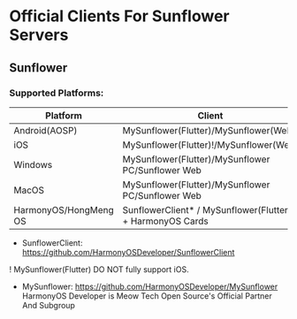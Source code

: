 # Official Clients For Sunflower Servers

## Sunflower

### Supported Platforms:

| Platform              | Client                                                   |
| --------------------- | ---------------------------------------------------------|
| Android(AOSP)         | MySunflower(Flutter)/MySunflower(Web)                    |
| iOS                   | MySunflower(Flutter)!/MySunflower(Web)                   |
| Windows               | MySunflower(Flutter)/MySunflower PC/Sunflower Web        |
| MacOS                 | MySunflower(Flutter)/MySunflower PC/Sunflower Web        | 
| HarmonyOS/HongMeng OS | SunflowerClient* / MySunflower(Flutter) + HarmonyOS Cards|

* SunflowerClient: https://github.com/HarmonyOSDeveloper/SunflowerClient

! MySunflower(Flutter) DO NOT fully support iOS.

* MySunflower: https://github.com/HarmonyOSDeveloper/MySunflower
HarmonyOS Developer is Meow Tech Open Source's Official Partner And Subgroup
